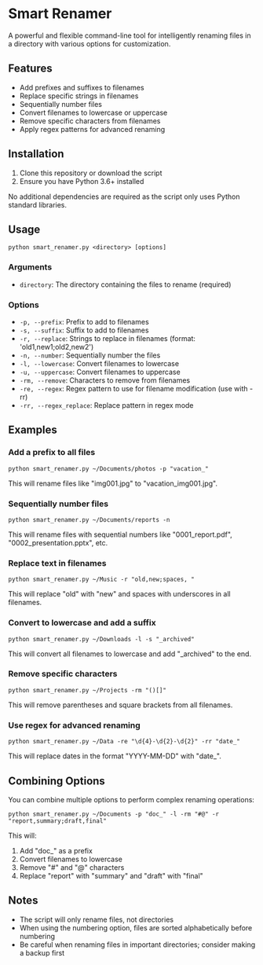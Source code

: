 # Smart Renamer

A powerful and flexible command-line tool for intelligently renaming files in a directory with various options for customization.

## Features

- Add prefixes and suffixes to filenames
- Replace specific strings in filenames
- Sequentially number files
- Convert filenames to lowercase or uppercase
- Remove specific characters from filenames
- Apply regex patterns for advanced renaming

## Installation

1. Clone this repository or download the script
2. Ensure you have Python 3.6+ installed

No additional dependencies are required as the script only uses Python standard libraries.

## Usage

```
python smart_renamer.py <directory> [options]
```

### Arguments

- `directory`: The directory containing the files to rename (required)

### Options

- `-p, --prefix`: Prefix to add to filenames
- `-s, --suffix`: Suffix to add to filenames
- `-r, --replace`: Strings to replace in filenames (format: 'old1,new1;old2,new2')
- `-n, --number`: Sequentially number the files
- `-l, --lowercase`: Convert filenames to lowercase
- `-u, --uppercase`: Convert filenames to uppercase
- `-rm, --remove`: Characters to remove from filenames
- `-re, --regex`: Regex pattern to use for filename modification (use with -rr)
- `-rr, --regex_replace`: Replace pattern in regex mode

## Examples

### Add a prefix to all files

```
python smart_renamer.py ~/Documents/photos -p "vacation_"
```

This will rename files like "img001.jpg" to "vacation_img001.jpg".

### Sequentially number files

```
python smart_renamer.py ~/Documents/reports -n
```

This will rename files with sequential numbers like "0001_report.pdf", "0002_presentation.pptx", etc.

### Replace text in filenames

```
python smart_renamer.py ~/Music -r "old,new;spaces, "
```

This will replace "old" with "new" and spaces with underscores in all filenames.

### Convert to lowercase and add a suffix

```
python smart_renamer.py ~/Downloads -l -s "_archived"
```

This will convert all filenames to lowercase and add "_archived" to the end.

### Remove specific characters

```
python smart_renamer.py ~/Projects -rm "()[]"
```

This will remove parentheses and square brackets from all filenames.

### Use regex for advanced renaming

```
python smart_renamer.py ~/Data -re "\d{4}-\d{2}-\d{2}" -rr "date_"
```

This will replace dates in the format "YYYY-MM-DD" with "date_".

## Combining Options

You can combine multiple options to perform complex renaming operations:

```
python smart_renamer.py ~/Documents -p "doc_" -l -rm "#@" -r "report,summary;draft,final"
```

This will:
1. Add "doc_" as a prefix
2. Convert filenames to lowercase
3. Remove "#" and "@" characters
4. Replace "report" with "summary" and "draft" with "final"

## Notes

- The script will only rename files, not directories
- When using the numbering option, files are sorted alphabetically before numbering
- Be careful when renaming files in important directories; consider making a backup first


